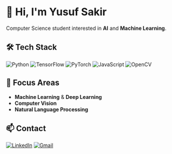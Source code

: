 # 👋 Hi, I'm Yusuf Sakir

Computer Science student interested in **AI** and **Machine Learning**.

## 🛠️ Tech Stack

![Python](https://img.shields.io/badge/Python-3776AB?style=flat&logo=python&logoColor=white)
![TensorFlow](https://img.shields.io/badge/TensorFlow-FF6F00?style=flat&logo=tensorflow&logoColor=white)
![PyTorch](https://img.shields.io/badge/PyTorch-EE4C2C?style=flat&logo=pytorch&logoColor=white)
![JavaScript](https://img.shields.io/badge/JavaScript-F7DF1E?style=flat&logo=javascript&logoColor=black)
![OpenCV](https://img.shields.io/badge/OpenCV-27338e?style=flat&logo=OpenCV&logoColor=white)

## 🎯 Focus Areas

- **Machine Learning** & **Deep Learning**
- **Computer Vision**
- **Natural Language Processing**



## 📫 Contact

[![LinkedIn](https://img.shields.io/badge/LinkedIn-%230077B5.svg?style=flat&logo=linkedin&logoColor=white)](https://www.linkedin.com/in/yusuf-sakir)
[![Gmail](https://img.shields.io/badge/Gmail-D14836?style=flat&logo=gmail&logoColor=white)](mailto:sakiryusuf36@gmail.com)
